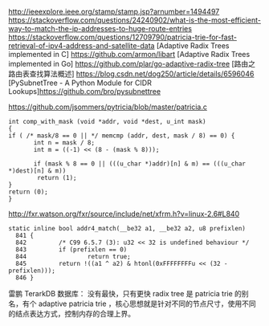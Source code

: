 http://ieeexplore.ieee.org/stamp/stamp.jsp?arnumber=1494497
https://stackoverflow.com/questions/24240902/what-is-the-most-efficient-way-to-match-the-ip-addresses-to-huge-route-entries
https://stackoverflow.com/questions/12709790/patricia-trie-for-fast-retrieval-of-ipv4-address-and-satellite-data
[Adaptive Radix Trees implemented in C] https://github.com/armon/libart
[Adaptive Radix Trees implemented in Go] https://github.com/plar/go-adaptive-radix-tree
[路由之路由表查找算法概述] https://blog.csdn.net/dog250/article/details/6596046
[PySubnetTree - A Python Module for CIDR Lookups]https://github.com/bro/pysubnettree

https://github.com/jsommers/pytricia/blob/master/patricia.c

```
int comp_with_mask (void *addr, void *dest, u_int mask)
{
if ( /* mask/8 == 0 || */ memcmp (addr, dest, mask / 8) == 0) {
       int n = mask / 8;
       int m = ((-1) << (8 - (mask % 8)));

       if (mask % 8 == 0 || (((u_char *)addr)[n] & m) == (((u_char *)dest)[n] & m))
        return (1);
}
return (0);
}
```

http://fxr.watson.org/fxr/source/include/net/xfrm.h?v=linux-2.6#L840

```
static inline bool addr4_match(__be32 a1, __be32 a2, u8 prefixlen)
  841 {
  842         /* C99 6.5.7 (3): u32 << 32 is undefined behaviour */
  843         if (prefixlen == 0)
  844                 return true;
  845         return !((a1 ^ a2) & htonl(0xFFFFFFFFu << (32 - prefixlen)));
  846 }
```

雷鹏
TerarkDB 数据库： 没有最快，只有更快
radix tree 是 patricia trie 的别名，有个 adaptive patricia trie ，核心思想就是针对不同的节点尺寸，使用不同的结点表达方式，控制内存的合理上界。
